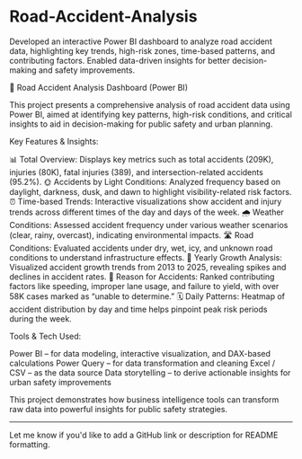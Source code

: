 # Road-Accident-Analysis
Developed an interactive Power BI dashboard to analyze road accident data, highlighting key trends, high-risk zones, time-based patterns, and contributing factors. Enabled data-driven insights for better decision-making and safety improvements. 


🚦 Road Accident Analysis Dashboard (Power BI)

This project presents a comprehensive analysis of road accident data using Power BI, aimed at identifying key patterns, high-risk conditions, and critical insights to aid in decision-making for public safety and urban planning.

Key Features & Insights:

 📊 Total Overview: Displays key metrics such as total accidents (209K), injuries (80K), fatal injuries (389), and intersection-related accidents (95.2%).
 🌞 Accidents by Light Conditions: Analyzed frequency based on daylight, darkness, dusk, and dawn to highlight visibility-related risk factors.
 ⏰ Time-based Trends: Interactive visualizations show accident and injury trends across different times of the day and days of the week.
 🌧️ Weather Conditions: Assessed accident frequency under various weather scenarios (clear, rainy, overcast), indicating environmental impacts.
 🛣️ Road Conditions: Evaluated accidents under dry, wet, icy, and unknown road conditions to understand infrastructure effects.
 📅 Yearly Growth Analysis: Visualized accident growth trends from 2013 to 2025, revealing spikes and declines in accident rates.
 📍 Reason for Accidents: Ranked contributing factors like speeding, improper lane usage, and failure to yield, with over 58K cases marked as “unable to determine.”
 🗓️ Daily Patterns: Heatmap of accident distribution by day and time helps pinpoint peak risk periods during the week.

Tools & Tech Used:

Power BI – for data modeling, interactive visualization, and DAX-based calculations
Power Query – for data transformation and cleaning
Excel / CSV – as the data source
Data storytelling – to derive actionable insights for urban safety improvements

This project demonstrates how business intelligence tools can transform raw data into powerful insights for public safety strategies.

---

Let me know if you'd like to add a GitHub link or description for README formatting.
